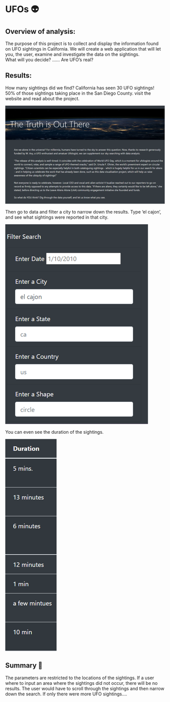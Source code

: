 # UFOs 👽


## Overview of analysis:
The purpose of this project is to collect and display the information found on UFO sightings in California. 
We will create a web application that will let you, the user, examine and investigate the data on the sightings.  
What will you decide? …… Are UFO’s real? 

## Results:

How many sightings did we find? 
California has seen 30 UFO sightings! 50% of those sightings taking place in the San Diego County.
visit the website and read about the project. 

![](https://github.com/AJMnd/UFOs/blob/main/static/images/About.png)


Then go to data and filter a city to narrow down the results. Type ‘el cajon’, and see what sightings were reported in that city.  

![](https://github.com/AJMnd/UFOs/blob/main/static/images/filter.png)

You can even see the duration of the sightings.

![](https://github.com/AJMnd/UFOs/blob/main/static/images/duration.png)

## Summary 👾
The parameters are restricted to the locations of the sightings. If a user where to input an area where the sightings did not occur, there will be no results. 
The user would have to scroll through the sightings and then narrow down the search. 
If only there were more UFO sightings…. 
